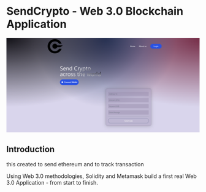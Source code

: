 # SendCrypto - Web 3.0 Blockchain Application
![Krypt](https://github.com/nobody2139/project_web3.0-main/blob/master/project%20image.PNG)

## Introduction
this created to send ethereum and to track transaction

Using Web 3.0 methodologies, Solidity and Metamask build a first real Web 3.0 Application - from start to finish.

